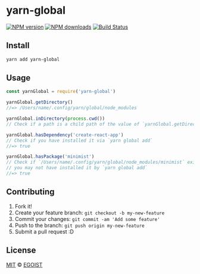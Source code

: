 # yarn-global

[![NPM version](https://img.shields.io/npm/v/yarn-global.svg?style=flat-square)](https://npmjs.com/package/yarn-global) [![NPM downloads](https://img.shields.io/npm/dm/yarn-global.svg?style=flat-square)](https://npmjs.com/package/yarn-global) [![Build Status](https://img.shields.io/circleci/project/egoist/yarn-global/master.svg?style=flat-square)](https://circleci.com/gh/egoist/yarn-global)

## Install

```bash
yarn add yarn-global
```

## Usage

```js
const yarnGlobal = require('yarn-global')

yarnGlobal.getDirectory()
//=> /Users/name/.config/yarn/global/node_modules

yarnGlobal.inDirectory(process.cwd())
// Check if a path is a child path of the value of `yarnGlobal.getDirectory()`

yarnGlobal.hasDependency('create-react-app')
// Check if you have installed it via `yarn global add`
//=> true

yarnGlobal.hasPackage('minimist')
// Check if `/Users/name/.config/yarn/global/node_modules/minimist` exists
// you may not have installed it by `yarn global add`
//=> true
```

## Contributing

1. Fork it!
2. Create your feature branch: `git checkout -b my-new-feature`
3. Commit your changes: `git commit -am 'Add some feature'`
4. Push to the branch: `git push origin my-new-feature`
5. Submit a pull request :D

## License

[MIT](https://egoist.mit-license.org/) © [EGOIST](https://github.com/egoist)
